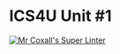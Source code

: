 # ICS4U Unit #1

[![Mr Coxall's Super Linter](https://github.com/ICS4U-Templates/ICS4U-Unit1-ICS4U-0-2023/workflows/Mr%20Coxall's%20Super%20Linter/badge.svg)](https://github.com/ICS4U-Templates/ICS4U-Unit1-ICS4U-0-2023/actions/)

